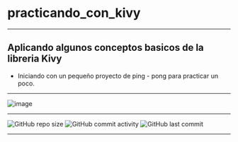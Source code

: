 # practicando_con_kivy

----

## Aplicando algunos conceptos basicos de la libreria Kivy

- Iniciando con un pequeño proyecto de ping - pong para practicar un poco.

----

![image](https://github.com/eliasescalante/practicando_con_kivy/blob/main/Capture_kivi.JPG)

----

![GitHub repo size](https://img.shields.io/github/repo-size/eliasescalante/mini_juego_ping_pong
)
![GitHub commit activity](https://img.shields.io/github/commit-activity/m/eliasescalante/mini_juego_ping_pong
)
![GitHub last commit](https://img.shields.io/github/last-commit/eliasescalante/mini_juego_ping_pong
)

----
